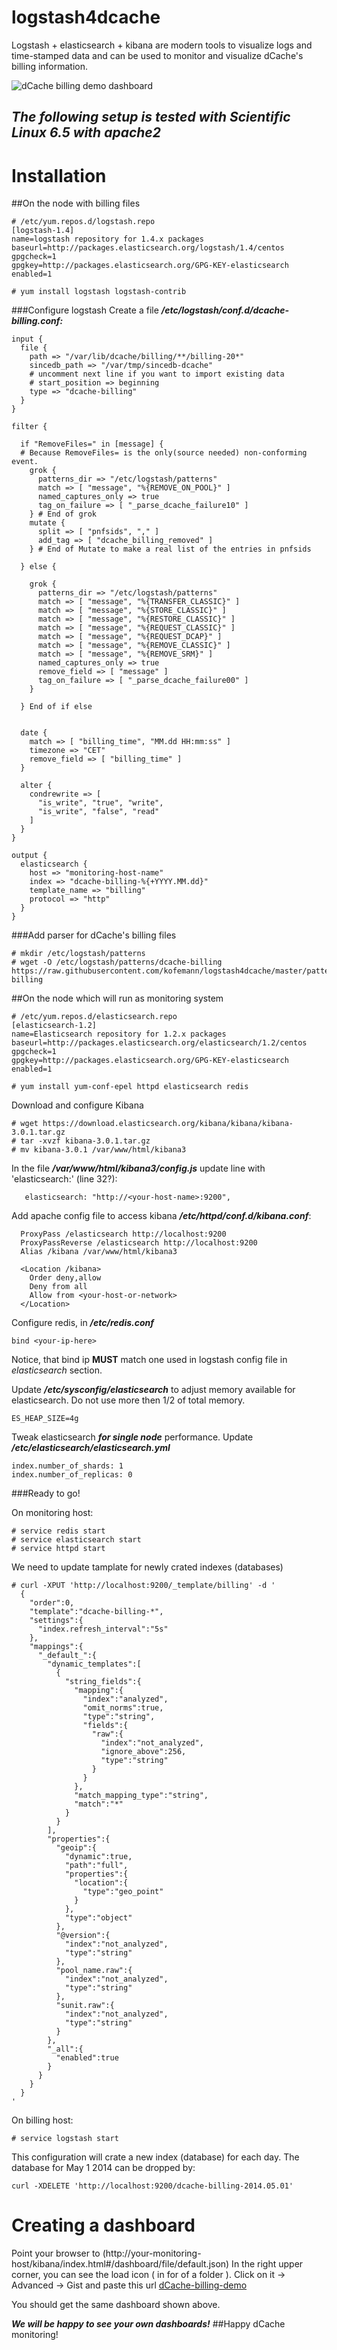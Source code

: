 logstash4dcache
===============

Logstash + elasticsearch + kibana are modern tools to visualize logs and time-stamped data and can be used to monitor and visualize dCache's billing information.

![dCache billing demo dashboard][1]

*The following setup is tested with Scientific Linux 6.5 with apache2*
------------------------------------------------------------------------

Installation
==============

##On the node with billing files
```
# /etc/yum.repos.d/logstash.repo
[logstash-1.4]
name=logstash repository for 1.4.x packages
baseurl=http://packages.elasticsearch.org/logstash/1.4/centos
gpgcheck=1
gpgkey=http://packages.elasticsearch.org/GPG-KEY-elasticsearch
enabled=1
```

```
# yum install logstash logstash-contrib
```
###Configure logstash
Create a file ***/etc/logstash/conf.d/dcache-billing.conf:***
```
input {
  file {
    path => "/var/lib/dcache/billing/**/billing-20*"
    sincedb_path => "/var/tmp/sincedb-dcache"
    # uncomment next line if you want to import existing data
    # start_position => beginning
    type => "dcache-billing"
  }
}

filter {

  if "RemoveFiles=" in [message] {
  # Because RemoveFiles= is the only(source needed) non-conforming event.
    grok {
      patterns_dir => "/etc/logstash/patterns"
      match => [ "message", "%{REMOVE_ON_POOL}" ]
      named_captures_only => true
      tag_on_failure => [ "_parse_dcache_failure10" ]
    } # End of grok
    mutate {
      split => [ "pnfsids", "," ]
      add_tag => [ "dcache_billing_removed" ]
    } # End of Mutate to make a real list of the entries in pnfsids

  } else {

    grok {
      patterns_dir => "/etc/logstash/patterns"
      match => [ "message", "%{TRANSFER_CLASSIC}" ]
      match => [ "message", "%{STORE_CLASSIC}" ]
      match => [ "message", "%{RESTORE_CLASSIC}" ]
      match => [ "message", "%{REQUEST_CLASSIC}" ]
      match => [ "message", "%{REQUEST_DCAP}" ]
      match => [ "message", "%{REMOVE_CLASSIC}" ]
      match => [ "message", "%{REMOVE_SRM}" ]
      named_captures_only => true
      remove_field => [ "message" ]
      tag_on_failure => [ "_parse_dcache_failure00" ]
    }

  } End of if else


  date {
    match => [ "billing_time", "MM.dd HH:mm:ss" ]
    timezone => "CET"
    remove_field => [ "billing_time" ]
  }

  alter {
    condrewrite => [
      "is_write", "true", "write",
      "is_write", "false", "read"
    ]
  }
}

output {
  elasticsearch {
    host => "monitoring-host-name"
    index => "dcache-billing-%{+YYYY.MM.dd}"
    template_name => "billing"
    protocol => "http"
  }
}
```

###Add parser for dCache's billing files
```
# mkdir /etc/logstash/patterns
# wget -O /etc/logstash/patterns/dcache-billing  https://raw.githubusercontent.com/kofemann/logstash4dcache/master/patterns/dcache-billing
```
##On the node which will run as monitoring system
```
# /etc/yum.repos.d/elasticsearch.repo
[elasticsearch-1.2]
name=Elasticsearch repository for 1.2.x packages
baseurl=http://packages.elasticsearch.org/elasticsearch/1.2/centos
gpgcheck=1
gpgkey=http://packages.elasticsearch.org/GPG-KEY-elasticsearch
enabled=1
```

```
# yum install yum-conf-epel httpd elasticsearch redis
```

Download and configure Kibana
```
# wget https://download.elasticsearch.org/kibana/kibana/kibana-3.0.1.tar.gz
# tar -xvzf kibana-3.0.1.tar.gz
# mv kibana-3.0.1 /var/www/html/kibana3
```

In the file ***/var/www/html/kibana3/config.js*** update line with 'elasticsearch:' (line 32?):
```
   elasticsearch: "http://<your-host-name>:9200",
```

Add apache config file to access kibana ***/etc/httpd/conf.d/kibana.conf***:
```
  ProxyPass /elasticsearch http://localhost:9200
  ProxyPassReverse /elasticsearch http://localhost:9200
  Alias /kibana /var/www/html/kibana3

  <Location /kibana>
    Order deny,allow
    Deny from all
    Allow from <your-host-or-network>
  </Location>
```

Configure redis, in ***/etc/redis.conf***
```
bind <your-ip-here>
```
Notice, that bind ip **MUST** match one used in logstash config file in *elasticsearch* section.

Update ***/etc/sysconfig/elasticsearch*** to adjust memory available for elasticsearch. Do not use more then 1/2 of total memory.
```
ES_HEAP_SIZE=4g
```


Tweak elasticsearch ***for single node*** performance. Update ***/etc/elasticsearch/elasticsearch.yml***

```
index.number_of_shards: 1
index.number_of_replicas: 0
```
###Ready to go!

On monitoring host:
```
# service redis start
# service elasticsearch start
# service httpd start
```

We need to update tamplate for newly crated indexes (databases)
```
# curl -XPUT 'http://localhost:9200/_template/billing' -d '
  {
    "order":0,
    "template":"dcache-billing-*",
    "settings":{
      "index.refresh_interval":"5s"
    },
    "mappings":{
      "_default_":{
        "dynamic_templates":[
          {
            "string_fields":{
              "mapping":{
                "index":"analyzed",
                "omit_norms":true,
                "type":"string",
                "fields":{
                  "raw":{
                    "index":"not_analyzed",
                    "ignore_above":256,
                    "type":"string"
                  }
                }
              },
              "match_mapping_type":"string",
              "match":"*"
            }
          }
        ],
        "properties":{
          "geoip":{
            "dynamic":true,
            "path":"full",
            "properties":{
              "location":{
                "type":"geo_point"
              }
            },
            "type":"object"
          },
          "@version":{
            "index":"not_analyzed",
            "type":"string"
          },
          "pool_name.raw":{
            "index":"not_analyzed",
            "type":"string"
          },
          "sunit.raw":{
            "index":"not_analyzed",
            "type":"string"
          }
        },
        "_all":{
          "enabled":true
        }
      }
    }
  }
'
```

On billing host:
```
# service logstash start
```

This configuration will crate a new index (database) for each day. The database for May 1 2014 can be dropped by:
```
curl -XDELETE 'http://localhost:9200/dcache-billing-2014.05.01'
```

Creating a dashboard
====================

Point your browser to (http://your-monitoring-host/kibana/index.html#/dashboard/file/default.json)
In the right upper corner, you can see the load icon ( in for of a folder ). Click on it -> Advanced -> Gist and paste this url [dCache-billing-demo](https://gist.github.com/kofemann/d9d0a9c489ccd3f79563)

You should get the same dashboard shown above.

***We will be happy to see your own dashboards!***
##Happy dCache monitoring!

  [1]: https://raw.githubusercontent.com/kofemann/logstash4dcache/master/demo/dCache-billing-demo.png
